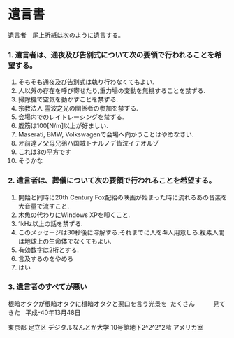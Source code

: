 遺言書
======

遺言者　尾上折紙は次のように遺言する。
### 1. 遺言者は、通夜及び告別式について次の要領で行われることを希望する。
1. そもそも通夜及び告別式は執り行わなくてもよい.
2. 人以外の存在を呼び寄せたり,重力場の変動を無視することを禁ずる.
3. 掃除機で空気を動かすことを禁ずる.
4. 宗教法人 霊波之光の関係者の参加を禁ずる.
5. 会場内でのレイトレーシングを禁ずる.
6. 腹筋は100[N/m]以上が好ましい.
7. Maserati, BMW, Volkswagenで会場へ向かうことはやめなさい.
8. オ前達ノ父母兄弟ハ国賊トナルノデ皆泣イテオルゾ
9. これは3の平方です
10. そうかな
  
### 2. 遺言者は、葬儀について次の要領で行われることを希望する。
1. 開始と同時に20th Century Fox配給の映画が始まった時に流れるあの音楽を大音量で流すこと.
2. 木魚の代わりにWindows XPを叩くこと.  
3. 1kHz以上の話を禁ずる.
4. このメッセージは30秒後に溶解する.それまでに人を4i人用意しろ.複素人間は地球上の生命体でなくてもよい.　　
5. 有効数字は2桁とする.
6. 言及するのをやめろ
7. はい
  
### 3. 遺言者のすべてが悪い  
根暗オタクが根暗オタクに根暗オタクと悪口を言う光景を  たくさん　　　見てきた
  
平成-40年13月48日

東京都 足立区 デジタルなんとか大学 10号館地下2^2^2^2階 アメリカ室  
